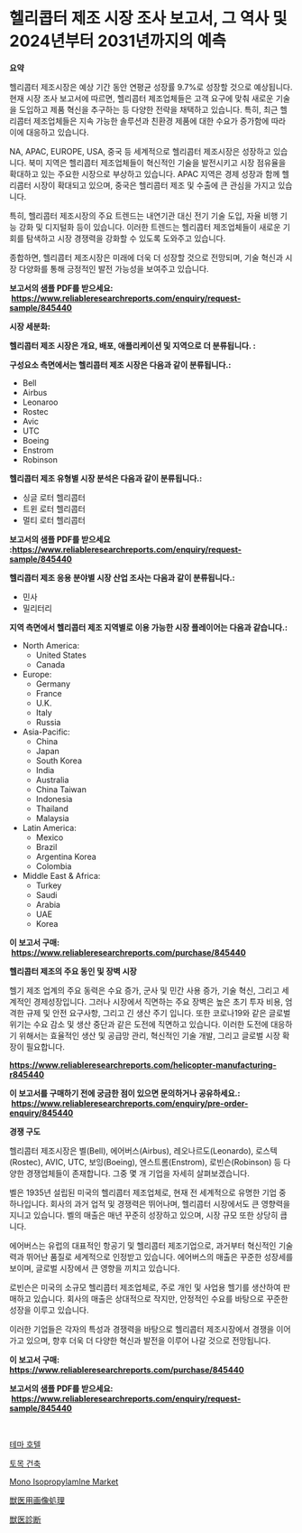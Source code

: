 <p><h1>헬리콥터 제조 시장 조사 보고서, 그 역사 및 2024년부터 2031년까지의 예측</h1></p><p><strong>요약</strong></p>
<p><p>헬리콥터 제조시장은 예상 기간 동안 연평균 성장률 9.7%로 성장할 것으로 예상됩니다. 현재 시장 조사 보고서에 따르면, 헬리콥터 제조업체들은 고객 요구에 맞춰 새로운 기술을 도입하고 제품 혁신을 추구하는 등 다양한 전략을 채택하고 있습니다. 특히, 최근 헬리콥터 제조업체들은 지속 가능한 솔루션과 친환경 제품에 대한 수요가 증가함에 따라 이에 대응하고 있습니다.</p><p>NA, APAC, EUROPE, USA, 중국 등 세계적으로 헬리콥터 제조시장은 성장하고 있습니다. 북미 지역은 헬리콥터 제조업체들이 혁신적인 기술을 발전시키고 시장 점유율을 확대하고 있는 주요한 시장으로 부상하고 있습니다. APAC 지역은 경제 성장과 함께 헬리콥터 시장이 확대되고 있으며, 중국은 헬리콥터 제조 및 수출에 큰 관심을 가지고 있습니다.</p><p>특히, 헬리콥터 제조시장의 주요 트렌드는 내연기관 대신 전기 기술 도입, 자율 비행 기능 강화 및 디지털화 등이 있습니다. 이러한 트렌드는 헬리콥터 제조업체들이 새로운 기회를 탐색하고 시장 경쟁력을 강화할 수 있도록 도와주고 있습니다.</p><p>종합하면, 헬리콥터 제조시장은 미래에 더욱 더 성장할 것으로 전망되며, 기술 혁신과 시장 다양화를 통해 긍정적인 발전 가능성을 보여주고 있습니다.</p></p>
<p><strong>보고서의 샘플 PDF를 받으세요: &nbsp;<a href="https://www.reliableresearchreports.com/enquiry/request-sample/845440">https://www.reliableresearchreports.com/enquiry/request-sample/845440</a></strong></p>
<p><strong>시장 세분화:</strong></p>
<p><strong> 헬리콥터 제조 시장은 개요, 배포, 애플리케이션 및 지역으로 더 분류됩니다. :</strong></p>
<p><strong>구성요소 측면에서는 헬리콥터 제조 시장은 다음과 같이 분류됩니다.:</strong></p>
<p><ul><li>Bell</li><li>Airbus</li><li>Leonaroo</li><li>Rostec</li><li>Avic</li><li>UTC</li><li>Boeing</li><li>Enstrom</li><li>Robinson</li></ul></p>
<p><strong> 헬리콥터 제조 유형별 시장 분석은 다음과 같이 분류됩니다.:</strong></p>
<p><ul><li>싱글 로터 헬리콥터</li><li>트윈 로터 헬리콥터</li><li>멀티 로터 헬리콥터</li></ul></p>
<p><strong>보고서의 샘플 PDF를 받으세요 :<a href="https://www.reliableresearchreports.com/enquiry/request-sample/845440">https://www.reliableresearchreports.com/enquiry/request-sample/845440</a></strong></p>
<p><strong> 헬리콥터 제조 응용 분야별 시장 산업 조사는 다음과 같이 분류됩니다.:</strong></p>
<p><ul><li>민사</li><li>밀리터리</li></ul></p>
<p><strong>지역 측면에서 헬리콥터 제조 지역별로 이용 가능한 시장 플레이어는 다음과 같습니다.:</strong></p>
<p><ul>
    <li>
        North America:
        <ul>
            <li>United States</li>
            <li>Canada</li>
        </ul>
    </li>
    <li>
        Europe:
        <ul>
            <li>Germany</li>
            <li>France</li>
            <li>U.K.</li>
            <li>Italy</li>
            <li>Russia</li>
        </ul>
    </li>
    <li>
        Asia-Pacific:
        <ul>
            <li>China</li>
            <li>Japan</li>
            <li>South Korea</li>
            <li>India</li>
            <li>Australia</li>
            <li>China Taiwan</li>
            <li>Indonesia</li>
            <li>Thailand</li>
            <li>Malaysia</li>
        </ul>
    </li>
    <li>
        Latin America:
        <ul>
            <li>Mexico</li>
            <li>Brazil</li>
            <li>Argentina Korea</li>
            <li>Colombia</li>
        </ul>
    </li>
    <li>
        Middle East & Africa:
        <ul>
            <li>Turkey</li>
            <li>Saudi</li>
            <li>Arabia</li>
            <li>UAE</li>
            <li>Korea</li>
        </ul>
    </li>
    </ul></p>
<p><strong>이 보고서 구매: &nbsp;<a href="https://www.reliableresearchreports.com/purchase/845440">https://www.reliableresearchreports.com/purchase/845440</a></strong></p>
<p><strong>헬리콥터 제조의 주요 동인 및 장벽 시장</strong></p>
<p><p>헬기 제조 업계의 주요 동력은 수요 증가, 군사 및 민간 사용 증가, 기술 혁신, 그리고 세계적인 경제성장입니다. 그러나 시장에서 직면하는 주요 장벽은 높은 초기 투자 비용, 엄격한 규제 및 안전 요구사항, 그리고 긴 생산 주기 입니다. 또한 코로나19와 같은 글로벌 위기는 수요 감소 및 생산 중단과 같은 도전에 직면하고 있습니다. 이러한 도전에 대응하기 위해서는 효율적인 생산 및 공급망 관리, 혁신적인 기술 개발, 그리고 글로벌 시장 확장이 필요합니다.</p></p>
<p><strong><a href="https://www.reliableresearchreports.com/helicopter-manufacturing-r845440">https://www.reliableresearchreports.com/helicopter-manufacturing-r845440</a></strong></p>
<p><strong>이 보고서를 구매하기 전에 궁금한 점이 있으면 문의하거나 공유하세요.: &nbsp;<a href="https://www.reliableresearchreports.com/enquiry/pre-order-enquiry/845440">https://www.reliableresearchreports.com/enquiry/pre-order-enquiry/845440</a></strong></p>
<p><strong>경쟁 구도</strong></p>
<p><p>헬리콥터 제조시장은 벨(Bell), 에어버스(Airbus), 레오나르도(Leonardo), 로스텍(Rostec), AVIC, UTC, 보잉(Boeing), 엔스트롬(Enstrom), 로빈슨(Robinson) 등 다양한 경쟁업체들이 존재합니다. 그중 몇 개 기업을 자세히 살펴보겠습니다.</p><p>벨은 1935년 설립된 미국의 헬리콥터 제조업체로, 현재 전 세계적으로 유명한 기업 중 하나입니다. 회사의 과거 업적 및 경쟁력은 뛰어나며, 헬리콥터 시장에서도 큰 영향력을 지니고 있습니다. 벨의 매출은 매년 꾸준히 성장하고 있으며, 시장 규모 또한 상당히 큽니다.</p><p>에어버스는 유럽의 대표적인 항공기 및 헬리콥터 제조기업으로, 과거부터 혁신적인 기술력과 뛰어난 품질로 세계적으로 인정받고 있습니다. 에어버스의 매출은 꾸준한 성장세를 보이며, 글로벌 시장에서 큰 영향을 끼치고 있습니다.</p><p>로빈슨은 미국의 소규모 헬리콥터 제조업체로, 주로 개인 및 사업용 헬기를 생산하여 판매하고 있습니다. 회사의 매출은 상대적으로 작지만, 안정적인 수요를 바탕으로 꾸준한 성장을 이루고 있습니다.</p><p>이러한 기업들은 각자의 특성과 경쟁력을 바탕으로 헬리콥터 제조시장에서 경쟁을 이어가고 있으며, 향후 더욱 더 다양한 혁신과 발전을 이루어 나갈 것으로 전망됩니다.</p></p>
<p><strong>이 보고서 구매: &nbsp; <a href="https://www.reliableresearchreports.com/purchase/845440">https://www.reliableresearchreports.com/purchase/845440</a></strong></p>
<p><strong>보고서의 샘플 PDF를 받으세요: &nbsp;<a href="https://www.reliableresearchreports.com/enquiry/request-sample/845440">https://www.reliableresearchreports.com/enquiry/request-sample/845440</a></strong><strong></strong></p>
<p>&nbsp;</p>
<p><p><a href="https://github.com/vsn7qpua81q/Market-Research-Report-List-1/blob/main/108743119194.md">테마 호텔</a></p><p><a href="https://github.com/trmesnao7959541/Market-Research-Report-List-1/blob/main/223509019193.md">토목 건축</a></p><p><a href="https://issuu.com/reportprime-2/docs/mono-isopropylamine-market-size-2030.pptx">Mono IsopropylamIne Market</a></p><p><a href="https://github.com/adcxff01450218/Market-Research-Report-List-1/blob/main/818722720745.md">獣医用画像処理</a></p><p><a href="https://github.com/xnljig2898992/Market-Research-Report-List-1/blob/main/563961520744.md">獣医診断</a></p></p>